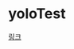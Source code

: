 # yoloTest

[링크](https://heartbeat.fritz.ai/detecting-objects-in-videos-and-camera-feeds-using-keras-opencv-and-imageai-c869fe1ebcdb)  
